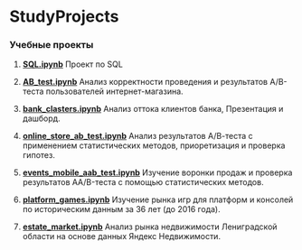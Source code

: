 # StudyProjects

### Учебные проекты 

1. <a href=https://github.com/AnnaEskina/StudyProjects/blob/main/SQL.ipynb> <b>SQL.ipynb</b></a> Проект по SQL

2. <a href=https://github.com/AnnaEskina/StudyProjects/blob/main/AB_test.ipynb> <b>AB_test.ipynb</b></a> Анализ корректности проведения и результатов А/В-теста пользователей интернет-магазина.

3. <a href=https://github.com/AnnaEskina/StudyProjects/blob/main/bank_clasters.ipynb> <b>bank_clasters.ipynb</b></a> Анализ оттока клиентов банка, Презентация и дашборд.

4. <a href=https://github.com/AnnaEskina/StudyProjects/blob/main/online_store_ab_test.ipynb> <b>online_store_ab_test.ipynb</b></a>  Анализ результатов А/В-теста с применением статистических методов, приоретизация и проверка гипотез.

5.  <a href=https://github.com/AnnaEskina/StudyProjects/blob/main/events_mobile_aab_test.ipynb> <b>events_mobile_aab_test.ipynb</b></a>  Изучение воронки продаж и проверка результатов AA/B-теста с помощью статистических методов.
       
6.  <a href=https://github.com/AnnaEskina/StudyProjects/blob/main/platform_games.ipynb> <b>platform_games.ipynb</b></a>  Изучение рынка игр для платформ и консолей по историческим данным за 36 лет (до 2016 года).
       
7.  <a href=https://github.com/AnnaEskina/StudyProjects/blob/main/estate_market.ipynb> <b>estate_market.ipynb</b></a>  Анализ рынка недвижимости Лениградской области на основе данных Яндекс Недвижимости.

